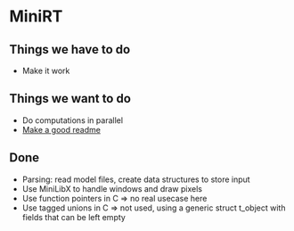 # MiniRT

## Things we have to do
- Make it work

## Things we want to do
- Do computations in parallel
- [Make a good readme](https://www.makeareadme.com/)

## Done
- Parsing: read model files, create data structures to store input
- Use MiniLibX to handle windows and draw pixels
- Use function pointers in C => no real usecase here
- Use tagged unions in C => not used, using a generic struct t_object with fields
that can be left empty